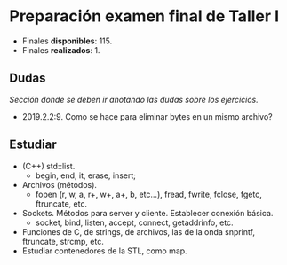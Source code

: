 # Preparación examen final de Taller I

- Finales **disponibles**: 115.
- Finales **realizados**: 1.

## Dudas
*Sección donde se deben ir anotando las dudas sobre los ejercicios.*

* 2019.2.2:9. Como se hace para eliminar bytes en un mismo archivo?


## Estudiar

* (C++) std::list.
    * begin, end, it, erase, insert;
* Archivos (métodos).
    * fopen (r, w, a, r+, w+, a+, b, etc...), fread, fwrite, fclose, fgetc, ftruncate, etc.
* Sockets. Métodos para server y cliente. Establecer conexión básica.
    * socket, bind, listen, accept, connect, getaddrinfo, etc.
* Funciones de C, de strings, de archivos, las de la onda snprintf, ftruncate, strcmp, etc.
* Estudiar contenedores de la STL, como map.